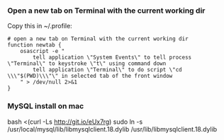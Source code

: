 ### Open a new tab on Terminal with the current working dir

Copy this in ~/.profile:

    # open a new tab on Terminal with the current working dir
    function newtab {
    	osascript -e "
    		tell application \"System Events\" to tell process \"Terminal\" to keystroke \"t\" using command down
    		tell application \"Terminal\" to do script \"cd \\\"$(PWD)\\\"\" in selected tab of the front window
    	" > /dev/null 2>&1
    }

### MySQL install on mac

bash <(curl -Ls http://git.io/eUx7rg)
sudo ln -s /usr/local/mysql/lib/libmysqlclient.18.dylib /usr/lib/libmysqlclient.18.dylib
